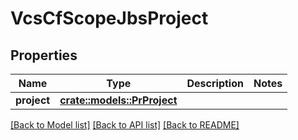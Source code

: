# VcsCfScopeJbsProject

## Properties

Name | Type | Description | Notes
------------ | ------------- | ------------- | -------------
**project** | [**crate::models::PrProject**](PR_Project.md) |  | 

[[Back to Model list]](../README.md#documentation-for-models) [[Back to API list]](../README.md#documentation-for-api-endpoints) [[Back to README]](../README.md)


